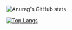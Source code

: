 ![Anurag's GitHub stats](https://github-readme-stats.vercel.app/api?username=naughtybabyfirst&count_private=true)

[![Top Langs](https://github-readme-stats.vercel.app/api/top-langs/?username=naughtybabyfirst&hide=javascript,html)](https://github.com/anuraghazra/github-readme-stats)


<!--
**naughtybabyfirst/naughtybabyfirst** is a ✨ _special_ ✨ repository because its `README.md` (this file) appears on your GitHub profile.

Here are some ideas to get you started:

- 🔭 I’m currently working on ...
- 🌱 I’m currently learning ...
- 👯 I’m looking to collaborate on ...
- 🤔 I’m looking for help with ...
- 💬 Ask me about ...
- 📫 How to reach me: ...
- 😄 Pronouns: ...
- ⚡ Fun fact: ...
-->
